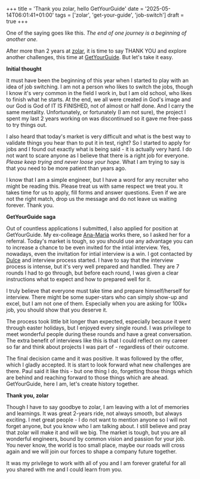 +++
title = 'Thank you zolar, hello GetYourGuide'
date = '2025-05-14T06:01:41+01:00'
tags = ['zolar', 'get-your-guide', 'job-switch']
draft = true
+++

One of the saying goes like this. _The end of one journey is a beginning of another one._

After more than 2 years at [zolar](https://zolar.com/), it is time to say THANK YOU and explore another challenges, this time at [GetYourGuide](https://www.getyourguide.com/). But let's take it easy.

**Initial thought**

It must have been the beginning of this year when I started to play with an idea of job switching. I am not a person who likes to switch the jobs, though I know it's very common in the field I work in, but I am old school, who likes to finish what he starts. At the end, we all were created in God's image and our God is God of IT IS FINISHED, not of almost or half done. And I carry the same mentality. Unfortunately, or fortunately (I am not sure), the project I spent my last 2 years working on was discontinued so it gave me free-pass to try things out.

I also heard that today's market is very difficult and what is the best way to validate things you hear than to put it in test, right? So I started to apply for jobs and I found out exactly what is being said - it is actually very hard. I do not want to scare anyone as I believe that there is a right job for everyone. _Please keep trying and never loose your hope._ What I am trying to say is that you need to be more patient than years ago.

I know that I am a simple engineer, but I have a word for any recruiter who might be reading this. Please treat us with same respect we treat you. It takes time for us to apply, fill forms and answer questions. Even if we are not the right match, drop us the message and do not leave us waiting forever. Thank you.

**GetYourGuide saga**

Out of countless applications I submitted, I also applied for position at GetYourGuide. My ex-colleage [Ana-Maria](https://www.linkedin.com/in/anakadar/) works there, so I asked her for a referral. Today's market is tough, so you should use any advantage you can to increase a chance to be even invited for the intial interview. Yes, nowadays, even the invitation for intial interview is a win. I got contacted by [Dulce](https://www.linkedin.com/in/dulce-luna-990a0463/) and interview process started. I have to say that the interview process is intense, but it's very well prepared and handled. They are 7 rounds I had to go through, but before each round, I was given a clear instructions what to expect and how to prepared well for it. 

I truly believe that everyone must take time and prepare himself/herself for interview. There might be some super-stars who can simply show-up and excel, but I am not one of them. Especially when you are asking for 100k+ job, you should show that you deserve it.

The process took little bit longer than expected, especially because it went through easter holidays, but I enjoyed every single round. I was privilege to meet wonderful people during these rounds and have a great conversation. The extra benefit of interviews like this is that I could reflect on my career so far and think about projects I was part of - regardless of their outcome.

The final decision came and it was positive. It was followed by the offer, which I gladly accepted. It is start to look forward what new challenges are there. Paul said it like this - but one thing I do, forgetting those things which are behind and reaching forward to those things which are ahead. GetYourGuide, here I am, let's create history together.

**Thank you, zolar**

Though I have to say goodbye to zolar, I am leaving with a lot of memories and learnings. It was great 2-years ride, not always smooth, but always exciting. I met great people - I do not want to mention anyone so I will not forget anyone, but you know who I am talking about. I still believe and pray that zolar will make it and will we big. The market is tough, but you are all wonderful engineers, bound by common vision and passion for your job. You never know, the world is too small place, maybe our roads will cross again and we will join our forces to shape a company future together.

It was my privilege to work with all of you and I am forever grateful for all you shared with me and I could learn from you.  



